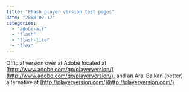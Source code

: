 ```yaml
---
title: "Flash player version test pages"
date: "2008-02-17"
categories: 
  - "adobe-air"
  - "flash"
  - "flash-lite"
  - "flex"
---
```


Official version over at Adobe located at [http://www.adobe.com/go/playerversion/](http://www.adobe.com/go/playerversion/), and an Aral Balkan (better) alternative at [http://playerversion.com/](http://playerversion.com/)
